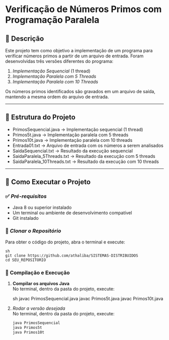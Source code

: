 # Verificação de Números Primos com Programação Paralela

## 📌 Descrição
Este projeto tem como objetivo a implementação de um programa para verificar números primos a partir de um arquivo de entrada. Foram desenvolvidas três versões diferentes do programa:

1. *Implementação Sequencial* (1 thread)
2. *Implementação Paralela com 5 Threads*
3. *Implementação Paralela com 10 Threads*

Os números primos identificados são gravados em um arquivo de saída, mantendo a mesma ordem do arquivo de entrada.

---

## 📁 Estrutura do Projeto

- PrimosSequencial.java → Implementação sequencial (1 thread)
- Primos5t.java → Implementação paralela com 5 threads
- Primos10t.java → Implementação paralela com 10 threads
- Entrada01.txt → Arquivo de entrada com os números a serem analisados
- SaidaSequencial.txt → Resultado da execução sequencial
- SaidaParalela_5Threads.txt → Resultado da execução com 5 threads
- SaidaParalela_10Threads.txt → Resultado da execução com 10 threads

---

## 🚀 Como Executar o Projeto

### ✅ *Pré-requisitos*
- Java 8 ou superior instalado
- Um terminal ou ambiente de desenvolvimento compatível
- Git instalado

### 📌 *Clonar o Repositório*
Para obter o código do projeto, abra o terminal e execute:

    sh
    git clone https://github.com/athaliba/SISTEMAS-DISTRIBUIDOS
    cd SEU_REPOSITORIO

### 📌 **Compilação e Execução**

1. **Compilar os arquivos Java**  
   No terminal, dentro da pasta do projeto, execute:

   sh
   javac PrimosSequencial.java 
   javac Primos5t.java 
   javac Primos10t.java

2. *Rodar a versão desejada*  
   No terminal, dentro da pasta do projeto, execute:

   ```sh
   java PrimosSequencial
   java Primos5t
   java Primos10t